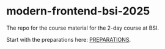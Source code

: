 # modern-frontend-bsi-2025



The repo for the course material for the 2-day course at BSI.

Start with the preparations here: [PREPARATIONS](./_PREPARATION.md).

